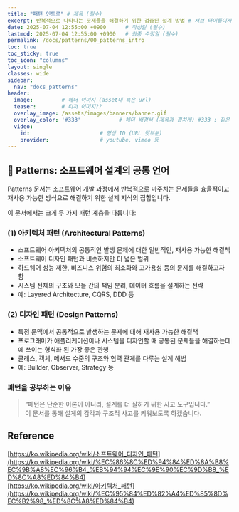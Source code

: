 ```yaml
---
title: "패턴 인트로" # 제목 (필수)
excerpt: 반복적으로 나타나는 문제들을 해결하기 위한 검증된 설계 방법 # 서브 타이틀이자 meta description (필수)
date: 2025-07-04 12:55:00 +0900      # 작성일 (필수)
lastmod: 2025-07-04 12:55:00 +0900   # 최종 수정일 (필수)
permalink: /docs/patterns/00_patterns_intro
toc: true
toc_sticky: true
toc_icon: "columns"
layout: single
classes: wide
sidebar:
  nav: "docs_patterns"
header: 
  image:         # 헤더 이미지 (asset내 혹은 url)
  teaser:        # 티저 이미지??
  overlay_image: /assets/images/banners/banner.gif
  overlay_color: '#333'            # 헤더 배경색 (제목과 겹치게) #333 : 짙은 회색 (필수)
  video:
    id:                      # 영상 ID (URL 뒷부분)
    provider:                # youtube, vimeo 등
---
```


## 🧠 Patterns: 소프트웨어 설계의 공통 언어  

Patterns 문서는 소프트웨어 개발 과정에서 반복적으로 마주치는 문제들을 효율적이고 재사용 가능한 방식으로 해결하기 위한 설계 지식의 집합입니다.  

이 문서에서는 크게 두 가지 패턴 계층을 다룹니다:  

### (1) 아키텍처 패턴 (Architectural Patterns)  

- 소프트웨어 아키텍처의 공통적인 발생 문제에 대한 일반적인, 재사용 가능한 해결책  
- 소프트웨어 디자인 패턴과 비슷하지만 더 넓은 범위  
- 하드웨어 성능 제한, 비즈니스 위험의 최소화와 고가용성 등의 문제를 해결하고자 함  
- 시스템 전체의 구조와 모듈 간의 책임 분리, 데이터 흐름을 설계하는 전략  
- 예: Layered Architecture, CQRS, DDD 등  

### (2) 디자인 패턴 (Design Patterns)  

- 특정 문맥에서 공통적으로 발생하는 문제에 대해 재사용 가능한 해결책  
- 프로그래머가 애플리케이션이나 시스템을 디자인할 때 공통된 문제들을 해결하는데에 쓰이는 형식화 된 가장 좋은 관행  
- 클래스, 객체, 메서드 수준의 구조와 협력 관계를 다루는 설계 해법  
- 예: Builder, Observer, Strategy 등  

### 패턴을 공부하는 이유  

> “패턴은 단순한 이론이 아니라, 설계를 더 잘하기 위한 사고 도구입니다.”  
> 이 문서를 통해 설계의 감각과 구조적 사고를 키워보도록 하겠습니다.  


## Reference  

[https://ko.wikipedia.org/wiki/소프트웨어_디자인_패턴](https://ko.wikipedia.org/wiki/%EC%86%8C%ED%94%84%ED%8A%B8%EC%9B%A8%EC%96%B4_%EB%94%94%EC%9E%90%EC%9D%B8_%ED%8C%A8%ED%84%B4)    
[https://ko.wikipedia.org/wiki/아키텍처_패턴](https://ko.wikipedia.org/wiki/%EC%95%84%ED%82%A4%ED%85%8D%EC%B2%98_%ED%8C%A8%ED%84%B4)  